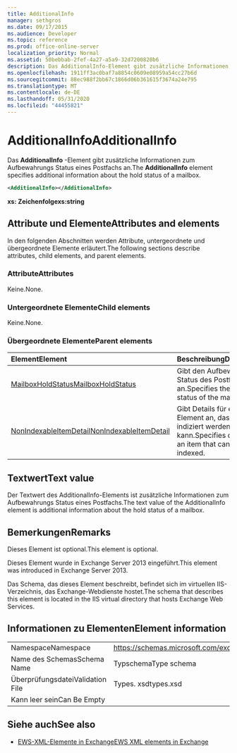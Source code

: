 ```yaml
---
title: AdditionalInfo
manager: sethgros
ms.date: 09/17/2015
ms.audience: Developer
ms.topic: reference
ms.prod: office-online-server
localization_priority: Normal
ms.assetid: 50bebbab-2fef-4a27-a5a9-32d7200820b6
description: Das AdditionalInfo-Element gibt zusätzliche Informationen zum Aufbewahrungs Status eines Postfachs an.
ms.openlocfilehash: 1911ff3ac0baf7a8854c0609e08959a54cc27b6d
ms.sourcegitcommit: 88ec988f2bb67c1866d06b361615f3674a24e795
ms.translationtype: MT
ms.contentlocale: de-DE
ms.lasthandoff: 05/31/2020
ms.locfileid: "44455821"
---
```

# <a name="additionalinfo"></a><span data-ttu-id="50a63-103">AdditionalInfo</span><span class="sxs-lookup"><span data-stu-id="50a63-103">AdditionalInfo</span></span>

<span data-ttu-id="50a63-104">Das **AdditionalInfo** -Element gibt zusätzliche Informationen zum Aufbewahrungs Status eines Postfachs an.</span><span class="sxs-lookup"><span data-stu-id="50a63-104">The **AdditionalInfo** element specifies additional information about the hold status of a mailbox.</span></span> 
  
```XML
<AdditionalInfo></AdditionalInfo>
```

 <span data-ttu-id="50a63-105">**xs: Zeichenfolge**</span><span class="sxs-lookup"><span data-stu-id="50a63-105">**xs:string**</span></span>
## <a name="attributes-and-elements"></a><span data-ttu-id="50a63-106">Attribute und Elemente</span><span class="sxs-lookup"><span data-stu-id="50a63-106">Attributes and elements</span></span>

<span data-ttu-id="50a63-107">In den folgenden Abschnitten werden Attribute, untergeordnete und übergeordnete Elemente erläutert.</span><span class="sxs-lookup"><span data-stu-id="50a63-107">The following sections describe attributes, child elements, and parent elements.</span></span>
  
### <a name="attributes"></a><span data-ttu-id="50a63-108">Attribute</span><span class="sxs-lookup"><span data-stu-id="50a63-108">Attributes</span></span>

<span data-ttu-id="50a63-109">Keine.</span><span class="sxs-lookup"><span data-stu-id="50a63-109">None.</span></span>
  
### <a name="child-elements"></a><span data-ttu-id="50a63-110">Untergeordnete Elemente</span><span class="sxs-lookup"><span data-stu-id="50a63-110">Child elements</span></span>

<span data-ttu-id="50a63-111">Keine.</span><span class="sxs-lookup"><span data-stu-id="50a63-111">None.</span></span>
  
### <a name="parent-elements"></a><span data-ttu-id="50a63-112">Übergeordnete Elemente</span><span class="sxs-lookup"><span data-stu-id="50a63-112">Parent elements</span></span>

|<span data-ttu-id="50a63-113">**Element**</span><span class="sxs-lookup"><span data-stu-id="50a63-113">**Element**</span></span>|<span data-ttu-id="50a63-114">**Beschreibung**</span><span class="sxs-lookup"><span data-stu-id="50a63-114">**Description**</span></span>|
|:-----|:-----|
|[<span data-ttu-id="50a63-115">MailboxHoldStatus</span><span class="sxs-lookup"><span data-stu-id="50a63-115">MailboxHoldStatus</span></span>](mailboxholdstatus.md) <br/> |<span data-ttu-id="50a63-116">Gibt den Aufbewahrungs Status des Postfachs an.</span><span class="sxs-lookup"><span data-stu-id="50a63-116">Specifies the hold status of the mailbox.</span></span>  <br/> |
|[<span data-ttu-id="50a63-117">NonIndexableItemDetail</span><span class="sxs-lookup"><span data-stu-id="50a63-117">NonIndexableItemDetail</span></span>](nonindexableitemdetail.md) <br/> |<span data-ttu-id="50a63-118">Gibt Details für ein Element an, das nicht indiziert werden kann.</span><span class="sxs-lookup"><span data-stu-id="50a63-118">Specifies detail for an item that cannot be indexed.</span></span>  <br/> |
   
## <a name="text-value"></a><span data-ttu-id="50a63-119">Textwert</span><span class="sxs-lookup"><span data-stu-id="50a63-119">Text value</span></span>

<span data-ttu-id="50a63-120">Der Textwert des AdditionalInfo-Elements ist zusätzliche Informationen zum Aufbewahrungs Status eines Postfachs.</span><span class="sxs-lookup"><span data-stu-id="50a63-120">The text value of the AdditionalInfo element is additional information about the hold status of a mailbox.</span></span>
  
## <a name="remarks"></a><span data-ttu-id="50a63-121">Bemerkungen</span><span class="sxs-lookup"><span data-stu-id="50a63-121">Remarks</span></span>

<span data-ttu-id="50a63-122">Dieses Element ist optional.</span><span class="sxs-lookup"><span data-stu-id="50a63-122">This element is optional.</span></span>
  
<span data-ttu-id="50a63-123">Dieses Element wurde in Exchange Server 2013 eingeführt.</span><span class="sxs-lookup"><span data-stu-id="50a63-123">This element was introduced in Exchange Server 2013.</span></span>
  
<span data-ttu-id="50a63-124">Das Schema, das dieses Element beschreibt, befindet sich im virtuellen IIS-Verzeichnis, das Exchange-Webdienste hostet.</span><span class="sxs-lookup"><span data-stu-id="50a63-124">The schema that describes this element is located in the IIS virtual directory that hosts Exchange Web Services.</span></span>
  
## <a name="element-information"></a><span data-ttu-id="50a63-125">Informationen zu Elementen</span><span class="sxs-lookup"><span data-stu-id="50a63-125">Element information</span></span>

|||
|:-----|:-----|
|<span data-ttu-id="50a63-126">Namespace</span><span class="sxs-lookup"><span data-stu-id="50a63-126">Namespace</span></span>  <br/> |https://schemas.microsoft.com/exchange/services/2006/types  <br/> |
|<span data-ttu-id="50a63-127">Name des Schemas</span><span class="sxs-lookup"><span data-stu-id="50a63-127">Schema Name</span></span>  <br/> |<span data-ttu-id="50a63-128">Typschema</span><span class="sxs-lookup"><span data-stu-id="50a63-128">Type schema</span></span>  <br/> |
|<span data-ttu-id="50a63-129">Überprüfungsdatei</span><span class="sxs-lookup"><span data-stu-id="50a63-129">Validation File</span></span>  <br/> |<span data-ttu-id="50a63-130">Types. xsd</span><span class="sxs-lookup"><span data-stu-id="50a63-130">types.xsd</span></span>  <br/> |
|<span data-ttu-id="50a63-131">Kann leer sein</span><span class="sxs-lookup"><span data-stu-id="50a63-131">Can Be Empty</span></span>  <br/> ||
   
## <a name="see-also"></a><span data-ttu-id="50a63-132">Siehe auch</span><span class="sxs-lookup"><span data-stu-id="50a63-132">See also</span></span>

- [<span data-ttu-id="50a63-133">EWS-XML-Elemente in Exchange</span><span class="sxs-lookup"><span data-stu-id="50a63-133">EWS XML elements in Exchange</span></span>](ews-xml-elements-in-exchange.md)

